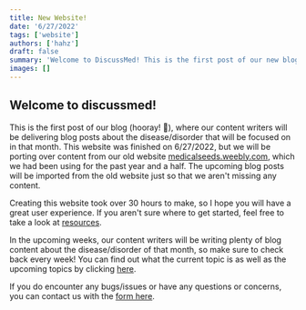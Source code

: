 ```yaml
---
title: New Website!
date: '6/27/2022'
tags: ['website']
authors: ['hahz']
draft: false
summary: 'Welcome to DiscussMed! This is the first post of our new blog, where we will be porting over content from our old website.'
images: []
---
```


## Welcome to discussmed!

This is the first post of our blog (hooray! 🎉), where our content writers will be delivering blog posts about the disease/disorder that will be focused on in that month. This website was finished on 6/27/2022, but we will be porting over content from our old website <a href="https://medicalseeds.weebly.com">medicalseeds.weebly.com</a>, which we had been using for the past year and a half. The upcoming blog posts will be imported from the old website just so that we aren't missing any content.

Creating this website took over 30 hours to make, so I hope you will have a great user experience. If you aren't sure where to get started, feel free to take a look at <a href="/resources">resources</a>.

In the upcoming weeks, our content writers will be writing plenty of blog content about the disease/disorder of that month, so make sure to check back every week! You can find out what the current topic is as well as the upcoming topics by clicking <a href="/#topics">here</a>.

If you do encounter any bugs/issues or have any questions or concerns, you can contact us with the <a href="/#contact">form here</a>.
